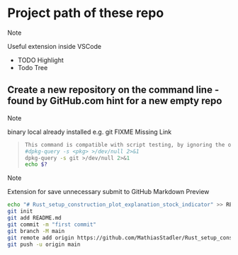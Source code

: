 # Project path of these repo

>[!NOTE]
>Useful extension inside VSCode
><!-- Keep the format -->
> - TODO Highlight
> - Todo Tree

## Create a new repository on the command line - found by GitHub.com hint for a new  empty repo

>[!NOTE]
>binary local already installed e.g. git
FIXME Missing Link
<!-- Keep the format -->
>```bash
>This command is compatible with script testing, by ignoring the output 
>#dpkg-query -s <pkg> >/dev/null 2>&1
>dpkg-query -s git >/dev/null 2>&1
>echo $?
>```
><!-- Keep the format -->
<!-- Keep the format -->
>[!NOTE]
>Extension for save unnecessary submit to GitHub Markdown Preview

```bash
echo "# Rust_setup_construction_plot_explanation_stock_indicator" >> README.md
git init
git add README.md
git commit -m "first commit"
git branch -M main
git remote add origin https://github.com/MathiasStadler/Rust_setup_construction_plot_explanation_stock_indicator.git
git push -u origin main
```
